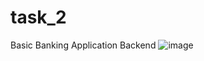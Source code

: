 # task_2
Basic Banking Application Backend
![image](https://github.com/suyogrepale/task_2/assets/37553197/f7576d15-422f-48b9-b7ce-5cd9a2e778e6)
